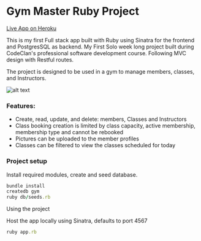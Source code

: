 # Gym Master Ruby Project

[Live App on Heroku](https://gym-master-3000.herokuapp.com)

This is my first Full stack app built with Ruby using Sinatra for the frontend and PostgresSQL as backend.
My First Solo week long project built during CodeClan's professional software development course.
Following MVC design with Restful routes.

The project is designed to be used in a gym to manage members, classes, and Instructors.

![alt text](https://github.com/samshum90/Solo_Ruby_Project_Gym/raw/master/public/readme/Gym_App.gif "Gym App Gif")

### Features:
* Create, read, update, and delete: members, Classes and Instructors
* Class booking creation is limited by class capacity, active membership, membership type and cannot be rebooked 
* Pictures can be uploaded to the member profiles
* Classes can be filtered to view the classes scheduled for today

### Project setup

Install required modules, create and seed database.

```ruby
bundle install
createdb gym
ruby db/seeds.rb
```

Using the project

Host the app locally using Sinatra, defaults to port 4567

```ruby
ruby app.rb
```
